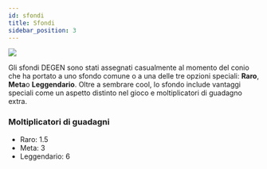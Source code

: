```yaml
---
id: sfondi
title: Sfondi
sidebar_position: 3
---
```


![](/img/rngBackgrounds.gif)

Gli sfondi DEGEN sono stati assegnati casualmente al momento del conio che ha portato a uno sfondo comune o a una delle tre opzioni speciali: **Raro**, **Meta**o **Leggendario**. Oltre a sembrare cool, lo sfondo include vantaggi speciali come un aspetto distinto nel gioco e moltiplicatori di guadagno extra.

### Moltiplicatori di guadagni

- Raro: 1.5
- Meta: 3
- Leggendario: 6
